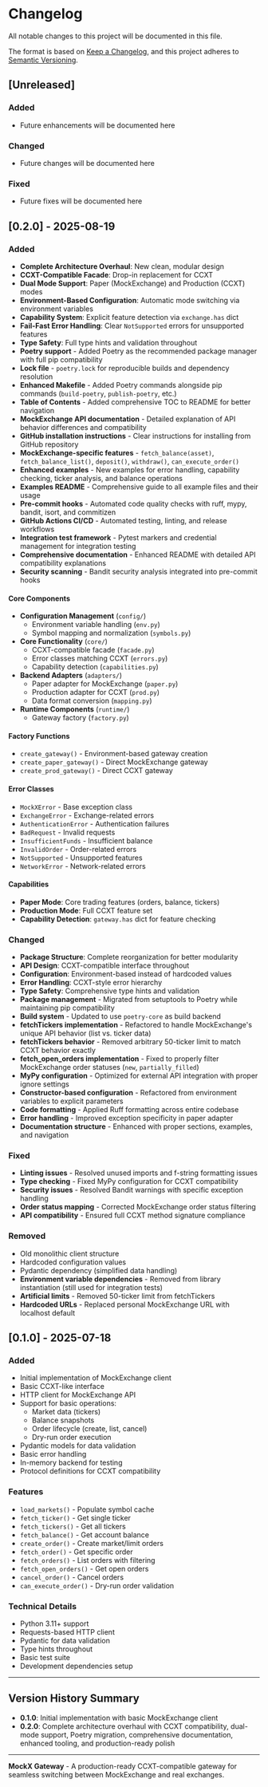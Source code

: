 # Changelog

All notable changes to this project will be documented in this file.

The format is based on [Keep a Changelog](https://keepachangelog.com/en/1.0.0/),
and this project adheres to [Semantic Versioning](https://semver.org/spec/v2.0.0.html).

## [Unreleased]

### Added
- Future enhancements will be documented here

### Changed
- Future changes will be documented here

### Fixed
- Future fixes will be documented here

## [0.2.0] - 2025-08-19

### Added
- **Complete Architecture Overhaul**: New clean, modular design
- **CCXT-Compatible Facade**: Drop-in replacement for CCXT
- **Dual Mode Support**: Paper (MockExchange) and Production (CCXT) modes
- **Environment-Based Configuration**: Automatic mode switching via environment variables
- **Capability System**: Explicit feature detection via `exchange.has` dict
- **Fail-Fast Error Handling**: Clear `NotSupported` errors for unsupported features
- **Type Safety**: Full type hints and validation throughout
- **Poetry support** - Added Poetry as the recommended package manager with full pip compatibility
- **Lock file** - `poetry.lock` for reproducible builds and dependency resolution
- **Enhanced Makefile** - Added Poetry commands alongside pip commands (`build-poetry`, `publish-poetry`, etc.)
- **Table of Contents** - Added comprehensive TOC to README for better navigation
- **MockExchange API documentation** - Detailed explanation of API behavior differences and compatibility
- **GitHub installation instructions** - Clear instructions for installing from GitHub repository
- **MockExchange-specific features** - `fetch_balance(asset)`, `fetch_balance_list()`, `deposit()`, `withdraw()`, `can_execute_order()`
- **Enhanced examples** - New examples for error handling, capability checking, ticker analysis, and balance operations
- **Examples README** - Comprehensive guide to all example files and their usage
- **Pre-commit hooks** - Automated code quality checks with ruff, mypy, bandit, isort, and commitizen
- **GitHub Actions CI/CD** - Automated testing, linting, and release workflows
- **Integration test framework** - Pytest markers and credential management for integration testing
- **Comprehensive documentation** - Enhanced README with detailed API compatibility explanations
- **Security scanning** - Bandit security analysis integrated into pre-commit hooks

#### Core Components
- **Configuration Management** (`config/`)
  - Environment variable handling (`env.py`)
  - Symbol mapping and normalization (`symbols.py`)
- **Core Functionality** (`core/`)
  - CCXT-compatible facade (`facade.py`)
  - Error classes matching CCXT (`errors.py`)
  - Capability detection (`capabilities.py`)
- **Backend Adapters** (`adapters/`)
  - Paper adapter for MockExchange (`paper.py`)
  - Production adapter for CCXT (`prod.py`)
  - Data format conversion (`mapping.py`)
- **Runtime Components** (`runtime/`)
  - Gateway factory (`factory.py`)

#### Factory Functions
- `create_gateway()` - Environment-based gateway creation
- `create_paper_gateway()` - Direct MockExchange gateway
- `create_prod_gateway()` - Direct CCXT gateway

#### Error Classes
- `MockXError` - Base exception class
- `ExchangeError` - Exchange-related errors
- `AuthenticationError` - Authentication failures
- `BadRequest` - Invalid requests
- `InsufficientFunds` - Insufficient balance
- `InvalidOrder` - Order-related errors
- `NotSupported` - Unsupported features
- `NetworkError` - Network-related errors

#### Capabilities
- **Paper Mode**: Core trading features (orders, balance, tickers)
- **Production Mode**: Full CCXT feature set
- **Capability Detection**: `gateway.has` dict for feature checking

### Changed
- **Package Structure**: Complete reorganization for better modularity
- **API Design**: CCXT-compatible interface throughout
- **Configuration**: Environment-based instead of hardcoded values
- **Error Handling**: CCXT-style error hierarchy
- **Type Safety**: Comprehensive type hints and validation
- **Package management** - Migrated from setuptools to Poetry while maintaining pip compatibility
- **Build system** - Updated to use `poetry-core` as build backend
- **fetchTickers implementation** - Refactored to handle MockExchange's unique API behavior (list vs. ticker data)
- **fetchTickers behavior** - Removed arbitrary 50-ticker limit to match CCXT behavior exactly
- **fetch_open_orders implementation** - Fixed to properly filter MockExchange order statuses (`new`, `partially_filled`)
- **MyPy configuration** - Optimized for external API integration with proper ignore settings
- **Constructor-based configuration** - Refactored from environment variables to explicit parameters
- **Code formatting** - Applied Ruff formatting across entire codebase
- **Error handling** - Improved exception specificity in paper adapter
- **Documentation structure** - Enhanced with proper sections, examples, and navigation

### Fixed
- **Linting issues** - Resolved unused imports and f-string formatting issues
- **Type checking** - Fixed MyPy configuration for CCXT compatibility
- **Security issues** - Resolved Bandit warnings with specific exception handling
- **Order status mapping** - Corrected MockExchange order status filtering
- **API compatibility** - Ensured full CCXT method signature compliance

### Removed
- Old monolithic client structure
- Hardcoded configuration values
- Pydantic dependency (simplified data handling)
- **Environment variable dependencies** - Removed from library instantiation (still used for integration tests)
- **Artificial limits** - Removed 50-ticker limit from fetchTickers
- **Hardcoded URLs** - Replaced personal MockExchange URL with localhost default

## [0.1.0] - 2025-07-18

### Added
- Initial implementation of MockExchange client
- Basic CCXT-like interface
- HTTP client for MockExchange API
- Support for basic operations:
  - Market data (tickers)
  - Balance snapshots
  - Order lifecycle (create, list, cancel)
  - Dry-run order execution
- Pydantic models for data validation
- Basic error handling
- In-memory backend for testing
- Protocol definitions for CCXT compatibility

### Features
- `load_markets()` - Populate symbol cache
- `fetch_ticker()` - Get single ticker
- `fetch_tickers()` - Get all tickers
- `fetch_balance()` - Get account balance
- `create_order()` - Create market/limit orders
- `fetch_order()` - Get specific order
- `fetch_orders()` - List orders with filtering
- `fetch_open_orders()` - Get open orders
- `cancel_order()` - Cancel orders
- `can_execute_order()` - Dry-run order validation

### Technical Details
- Python 3.11+ support
- Requests-based HTTP client
- Pydantic for data validation
- Type hints throughout
- Basic test suite
- Development dependencies setup

---

## Version History Summary

- **0.1.0**: Initial implementation with basic MockExchange client
- **0.2.0**: Complete architecture overhaul with CCXT compatibility, dual-mode support, Poetry migration, comprehensive documentation, enhanced tooling, and production-ready polish

---

**MockX Gateway** - A production-ready CCXT-compatible gateway for seamless switching between MockExchange and real exchanges.
